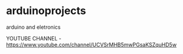 # arduinoprojects
arduino and eletronics

YOUTUBE CHANNEL - https://www.youtube.com/channel/UCVSrMHB5mwPGsaKSZquHD5w
